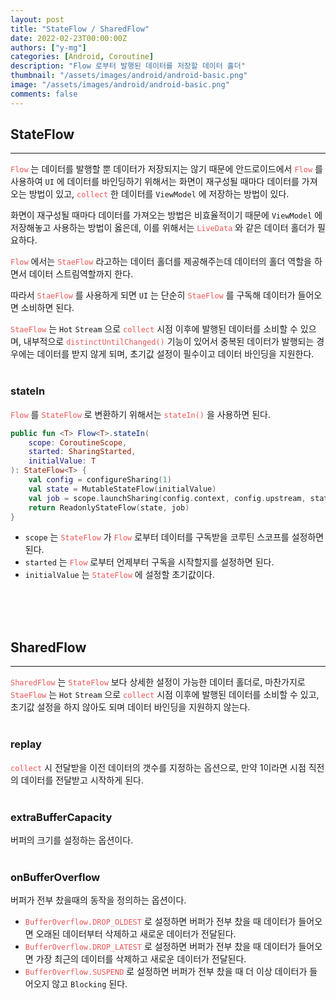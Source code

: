 ```yaml
---
layout: post
title: "StateFlow / SharedFlow"
date: 2022-02-23T00:00:00Z
authors: ["y-mg"]
categories: [Android, Coroutine]
description: "Flow 로부터 발행된 데이터를 저장할 데이터 홀더"
thumbnail: "/assets/images/android/android-basic.png"
image: "/assets/images/android/android-basic.png"
comments: false
---
```


## StateFlow
***
<code style="color: #eb5657;">Flow</code> 는 데이터를 발행할 뿐 데이터가 저장되지는 않기 때문에 안드로이드에서 <code style="color: #eb5657;">Flow</code> 를 사용하여 `UI` 에 데이터를 바인딩하기 위해서는 화면이 재구성될 때마다 데이터를 가져오는 방법이 있고, <code style="color: #eb5657;">collect</code> 한 데이터를 `ViewModel` 에 저장하는 방법이 있다.
<br/>

화면이 재구성될 때마다 데이터를 가져오는 방법은 비효율적이기 때문에 `ViewModel` 에 저장해놓고 사용하는 방법이 옳은데, 이를 위해서는 <code style="color: #eb5657;">LiveData</code> 와 같은 데이터 홀더가 필요하다.
<br/>

<code style="color: #eb5657;">Flow</code> 에서는 <code style="color: #eb5657;">StaeFlow</code> 라고하는 데이터 홀더를 제공해주는데 데이터의 홀더 역할을 하면서 데이터 스트림역할까지 한다.
<br/>

따라서 <code style="color: #eb5657;">StaeFlow</code> 를 사용하게 되면 `UI` 는 단순히 <code style="color: #eb5657;">StaeFlow</code> 를 구독해 데이터가 들어오면 소비하면 된다.
<br/>

 <code style="color: #eb5657;">StaeFlow</code> 는 `Hot` `Stream` 으로 <code style="color: #eb5657;">collect</code> 시점 이후에 발행된 데이터를 소비할 수 있으며, 내부적으로 <code style="color: #eb5657;">distinctUntilChanged()</code> 기능이 있어서 중복된 데이터가 발행되는 경우에는 데이터를 받지 않게 되며, 초기값 설정이 필수이고 데이터 바인딩을 지원한다.
<br/>
<br/>

### stateIn
<code style="color: #eb5657;">Flow</code> 를 <code style="color: #eb5657;">StateFlow</code> 로 변환하기 위해서는 <code style="color: #eb5657;">stateIn()</code> 을 사용하면 된다.
<br/>

```kotlin
public fun <T> Flow<T>.stateIn(
    scope: CoroutineScope,
    started: SharingStarted,
    initialValue: T
): StateFlow<T> {
    val config = configureSharing(1)
    val state = MutableStateFlow(initialValue)
    val job = scope.launchSharing(config.context, config.upstream, state, started, initialValue)
    return ReadonlyStateFlow(state, job)
}
```
- `scope` 는 <code style="color: #eb5657;">StateFlow</code> 가 <code style="color: #eb5657;">Flow</code> 로부터 데이터를 구독받을 코루틴 스코프를 설정하면 된다.
- `started` 는 <code style="color: #eb5657;">Flow</code> 로부터 언제부터 구독을 시작할지를 설정하면 된다.
- `initialValue` 는 <code style="color: #eb5657;">StateFlow</code> 에 설정할 초기값이다.
<br/>
<br/>
<br/>



## SharedFlow
***
<code style="color: #eb5657;">SharedFlow</code> 는 <code style="color: #eb5657;">StateFlow</code> 보다 상세한 설정이 가능한 데이터 홀더로, 마찬가지로 <code style="color: #eb5657;">StaeFlow</code> 는 `Hot` `Stream` 으로 <code style="color: #eb5657;">collect</code> 시점 이후에 발행된 데이터를 소비할 수 있고, 초기값 설정을 하지 않아도 되며 데이터 바인딩을 지원하지 않는다.
<br/>
<br/>

### replay
<code style="color: #eb5657;">collect</code> 시 전달받을 이전 데이터의 갯수를 지정하는 옵션으로, 만약 1이라면 <code style="color: #eb5657;"></code> 시점 직전의 데이터를 전달받고 시작하게 된다.
<br>
<br>

### extraBufferCapacity
버퍼의 크기를 설정하는 옵션이다.
<br>
<br>

### onBufferOverflow
버퍼가 전부 찼을때의 동작을 정의하는 옵션이다.
- <code style="color: #eb5657;">BufferOverflow.DROP_OLDEST</code> 로 설정하면 버퍼가 전부 찼을 때 데이터가 들어오면 오래된 데이터부터 삭제하고 새로운 데이터가 전달된다.
- <code style="color: #eb5657;">BufferOverflow.DROP_LATEST</code> 로 설정하면 버퍼가 전부 찼을 때 데이터가 들어오면 가장 최근의 데이터를 삭제하고 새로운 데이터가 전달된다.
- <code style="color: #eb5657;">BufferOverflow.SUSPEND</code> 로 설정하면 버퍼가 전부 찼을 때 더 이상 데이터가 들어오지 않고 `Blocking` 된다.